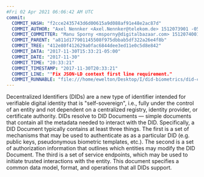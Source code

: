 ```yaml
---
#Fri 02 Apr 2021 06:06:42 AM UTC
commit:
  COMMIT_HASH: "f2cce2435743d6d00615a9d088af91e48e2ac87d"
  COMMIT_AUTHOR: "Axel Nennker <Axel.Nennker@telekom.de> 1512073901 -0500"
  COMMIT_COMMITTER: "Manu Sporny <msporny@digitalbazaar.com> 1512074001 -0500"
  COMMIT_PARENT: "a811d177901145508f975dbbab5df322a26e4f8b"
  COMMIT_TREE: "412e80f412629a0fac6844dee3ed11e0c5d8e842"
  COMMIT_DATA: "2017-11-30T15:33:21-05:00"
  COMMIT_DATE: "2017-11-30"
  COMMIT_TIME: "20:33:21"
  COMMIT_TIMESTAMP: "2017-11-30T20:33:21"
  COMMIT_LINE: ""Fix JSON-LD context first line requirement."
  COMMIT_RUNNABLE: "file:///home/ewelton/Desktop/I/did-biometrics/did-core-dataset/analysis/gitinfo/f2cce2435743d6d00615a9d088af91e48e2ac87d/snapshot/index.html"
---
```


<section id="abstract">
<p>
Decentralized Identifiers (DIDs) are a new type of identifier intended
for verifiable digital identity that is "self-sovereign", i.e., fully
under the control of an entity and not dependent on a
centralized registry, identity provider, or certificate authority. DIDs
resolve to DID Documents — simple documents that contain all the metadata
needed to interact with the DID. Specifically, a DID Document typically
contains at least three things. The first is a set of mechanisms that may be
used to authenticate as as a particular DID (e.g. public keys,
pseudonymous biometric templates, etc.).
The second is a set of authorization information that outlines which entities
may modify the DID Document. The third is a set of service endpoints, which
may be used to initiate trusted interactions with the entity.
This document specifies a common data model, format, and operations that
all DIDs support.
      </p>
</section>
